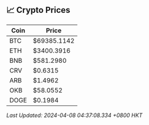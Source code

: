 ## 📈 Crypto Prices

| Coin | Price |
| ---- | ----- |
| BTC | $69385.1142 |
| ETH | $3400.3916 |
| BNB | $581.2980 |
| CRV | $0.6315 |
| ARB | $1.4962 |
| OKB | $58.0552 |
| DOGE | $0.1984 |

_Last Updated: 2024-04-08 04:37:08.334 +0800 HKT_